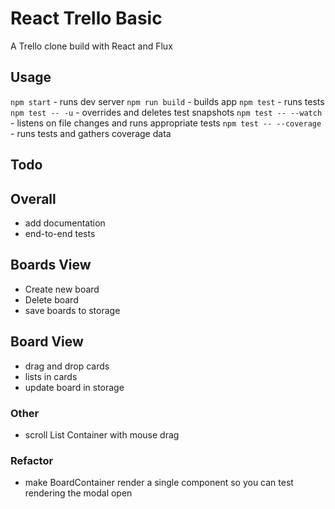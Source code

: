 # React Trello Basic

A Trello clone build with React and Flux

## Usage

`npm start` - runs dev server
`npm run build` - builds app
`npm test` - runs tests
`npm test -- -u` - overrides and deletes test snapshots
`npm test -- --watch` - listens on file changes and runs appropriate tests
`npm test -- --coverage` - runs tests and gathers coverage data

## Todo

## Overall

- add documentation
- end-to-end tests

## Boards View

- Create new board
- Delete board
- save boards to storage

## Board View

- drag and drop cards
- lists in cards
- update board in storage

### Other

- scroll List Container with mouse drag

### Refactor

- make BoardContainer render a single component so you can test rendering the modal open
